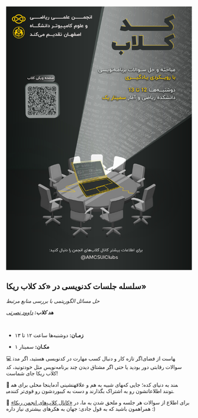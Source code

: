 ![Code Club](Poster-Code-Club.jpg)


## سلسله جلسات کدنویسی در «کد کلاب ریکا»


*حل مسائل الگوریتمی با بررسی منابع مرتبط*


***هد کلاب:*** *[داوود نصرتی](https://t.me/davwvod)*


‌



- **زمـان:** دوشنبه‌ها ساعت ۱۲ تا ۱۳
  
  
- **مکـان:** سمینار ۱


💻 اگر تازه کار و دنبال کسب مهارت در کدنویسی هستید، اگر مدت‎هاست از فضای سوالات رقابتی دور بودید یا حتی اگر مشتاق دیدن چند برنامه‌نویس مثل خودتونید، کد کلاب ریکا جای شماست!


🔸 اینجا محلی برای هم‎نشینی آدم‎های شبیه به هم و علاقه‎مند به دنیای کده؛ جایی که می‎تونند اطلاعاتشون رو به اشتراک بگذارند و دست به کیبوردشون رو قوی‌تر کنند.


🔸 برای اطلاع از سوالات هر جلسه و ملحق شدن به ما، در [«کانال کلاب‌های انجمن ریکا»](https://t.me/AMCSUIClubs) همراهمون باشید که به قول جادی: جهان به هکرهای بیشتری نیاز داره :)
